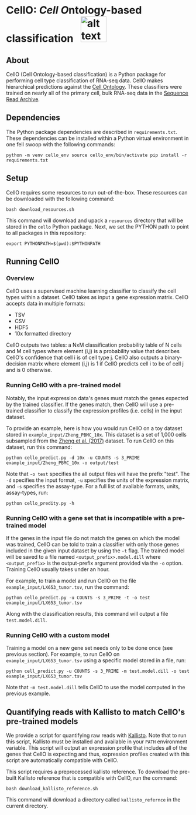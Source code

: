 # CellO: *Cell O*ntology-based classification &nbsp; <img src="https://raw.githubusercontent.com/deweylab/CellO/master/cello.png" alt="alt text" width="70px" height="70px">

## About

CellO (Cell Ontology-based classification) is a Python package for performing cell type classification of RNA-seq data. CellO makes hierarchical predictions against the [Cell Ontology](http://www.obofoundry.org/ontology/cl.html). These classifiers were trained on nearly all of the primary cell, bulk RNA-seq data in the [Sequence Read Archive](https://www.ncbi.nlm.nih.gov/sra). 

## Dependencies

The Python package dependencies are described in ``requirements.txt``. These dependencies can be installed within a Python virtual environment in one fell swoop with the following commands:

``
python -m venv cello_env
source cello_env/bin/activate
pip install -r requirements.txt 
`` 

## Setup 

CellO requires some resources to run out-of-the-box. These resources can be downloaded with the following command:

``bash download_resources.sh``

This command will download and upack a ``resources`` directory that will be stored in the ``cello`` Python package.  Next, we set the PYTHON path to point to all packages in this repository:

``export PYTHONPATH=$(pwd):$PYTHONPATH``

## Running CellO

### Overview

CellO uses a supervised machine learning classifier to classify the cell types within a dataset. CellO takes as input a gene expression matrix. CellO accepts data in multiple formats:
* TSV
* CSV
* HDF5
* 10x formatted directory 

CellO outputs two tables: a NxM classification probability table of N cells and M cell types where element (i,j) is a probability value that describes CellO's confidence that cell i is of cell type j.  CellO also outputs a binary-decision matrix where element (i,j) is 1 if CellO predicts cell i to be of cell j and is 0 otherwise.

### Running CellO with a pre-trained model

Notably, the input expression data's genes must match the genes expected by the trained classifier.  If the genes match, then CellO will use a pre-trained classifier to classify the expression profiles (i.e. cells) in the input dataset. 

To provide an example, here is how you would run CellO on a toy dataset stored in ``example_input/Zheng_PBMC_10x``. This dataset is a set of 1,000 cells subsampled from the [Zheng et al. (2017)](https://www.nature.com/articles/ncomms14049) dataset.  To run CellO on this dataset, run this command:

``python cello_predict.py -d 10x -u COUNTS -s 3_PRIME example_input/Zheng_PBMC_10x -o output/test``

Note that ``-o test`` specifies the all output files will have the prefix "test". The ``-d`` specifies the input format, ``-u`` specifies the units of the expression matrix, and ``-s`` specifies the assay-type.  For a full list of available formats, units, assay-types, run:

``python cello_predity.py -h``

### Running CellO with a gene set that is incompatible with a pre-trained model

If the genes in the input file do not match the genes on which the model was trained, CellO can be told to train a classifier with only those genes included in the given input dataset by using the ``-t`` flag.  The trained model will be saved to a file named ``<output_prefix>.model.dill`` where ``<output_prefix>`` is the output-prefix argument provided via the ``-o`` option.  Training CellO usually takes under an hour. 

For example, to train a model and run CellO on the file ``example_input/LX653_tumor.tsv``, run the command:

``python cello_predict.py -u COUNTS -s 3_PRIME -t -o test example_input/LX653_tumor.tsv``

Along with the classification results, this command will output a file ``test.model.dill``.

### Running CellO with a custom model

Training a model on a new gene set needs only to be done once (see previous section). For example, to run CellO on ``example_input/LX653_tumor.tsv`` using a specific model stored in a file, run:

``python cell_predict.py -u COUNTS -s 3_PRIME -m test.model.dill -o test example_input/LX653_tumor.tsv``

Note that ``-m test.model.dill`` tells CellO to use the model computed in the previous example.

## Quantifying reads with Kallisto to match CellO's pre-trained models

We provide a script for quantifying raw reads with [Kallisto](https://pachterlab.github.io/kallisto/). Note that to run this script, Kallisto must be installed and available in your ``PATH`` environment variable.  This script will output an expression profile that includes all of the genes that CellO is expecting and thus, expression profiles created with this script are automatically compatible with CellO.

This script requires a preprocessed kallisto reference.  To download the pre-built Kallisto reference that is compatible with CellO, run the command:

``bash download_kallisto_reference.sh``

This command will download a directory called ``kallisto_refernce`` in the current directory.
